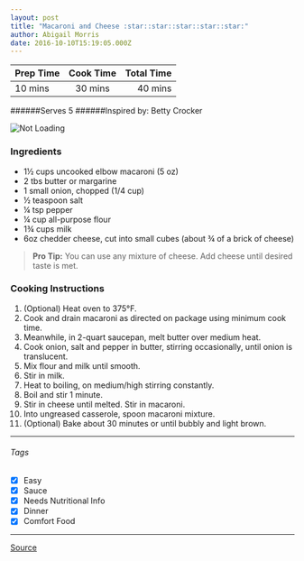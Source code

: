 ```yaml
---
layout: post
title: "Macaroni and Cheese :star::star::star::star::star:"
author: Abigail Morris
date: 2016-10-10T15:19:05.000Z
---
```


| Prep Time  | Cook Time    | Total Time  |
| ---------- |:------------:| -----------:|
| 10 mins    | 30 mins      | 40 mins     |


######Serves 5
######Inspired by: Betty Crocker

![Not Loading](http://i.imgur.com/BNHFLeA.png)

### Ingredients

* 1½ cups uncooked elbow macaroni (5 oz)
* 2 tbs butter or margarine
* 1 small onion, chopped (1/4 cup) 
* ½ teaspoon salt
* ¼ tsp pepper
* ¼ cup all-purpose flour
* 1¾ cups milk
* 6oz chedder cheese, cut into small cubes (about ¾ of a brick of cheese)

> **Pro Tip:** You can use any mixture of cheese. Add cheese until desired taste is met.

### Cooking Instructions

1. (Optional) Heat oven to 375°F.
2. Cook and drain macaroni as directed on package using minimum cook time.
3. Meanwhile, in 2-quart saucepan, melt butter over medium heat. 
4. Cook onion, salt and pepper in butter, stirring occasionally, until onion is translucent.
5. Mix flour and milk until smooth. 
6. Stir in milk.
7. Heat to boiling, on medium/high stirring constantly.
8. Boil and stir 1 minute.
9. Stir in cheese until melted. Stir in macaroni.
10. Into ungreased casserole, spoon macaroni mixture.
11. (Optional) Bake about 30 minutes or until bubbly and light brown.


---

###### Tags
- [x] Easy
- [x] Sauce
- [x] Needs Nutritional Info
- [x] Dinner
- [x] Comfort Food

---

[Source](http://www.bettycrocker.com/recipes/moms-macaroni-and-cheese/3e25ca3c-c6f5-4a67-88a0-690ac294918b)


